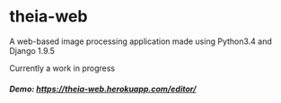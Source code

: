 # theia-web
A web-based image processing application made using Python3.4 and Django 1.9.5

Currently a work in progress

##### Demo: https://theia-web.herokuapp.com/editor/
